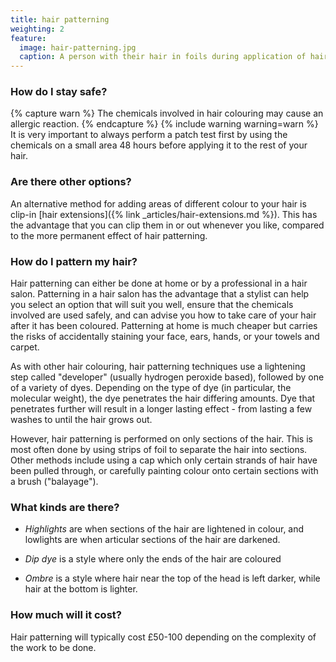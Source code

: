 ```yaml
---
title: hair patterning
weighting: 2
feature:
  image: hair-patterning.jpg
  caption: A person with their hair in foils during application of hair dye for full head highlights
---
```


### How do I stay safe?

{% capture warn %}
The chemicals involved in hair colouring may cause an allergic reaction. 
{% endcapture %}
{% include warning warning=warn %}
It is very important to always perform a patch test first by using the chemicals on a small area 48 hours before applying it to the rest of your hair.

### Are there other options?

An alternative method for adding areas of different colour to your hair is clip-in [hair extensions]({% link _articles/hair-extensions.md %}). This has the advantage that you can clip them in or out whenever you like, compared to the more permanent effect of hair patterning.

### How do I pattern my hair?

Hair patterning can either be done at home or by a professional in a hair salon. Patterning in a hair salon has the advantage that a stylist can help you select an option that will suit you well, ensure that the chemicals involved are used safely, and can advise you how to take care of your hair after it has been coloured. Patterning at home is much cheaper but carries the risks of accidentally staining your face, ears, hands, or your towels and carpet.

As with other hair colouring, hair patterning techniques use a lightening step called "developer" (usually hydrogen peroxide based), followed by one of a variety of dyes. Depending on the type of dye (in particular, the molecular weight), the dye penetrates the hair differing amounts. Dye that penetrates further will result in a longer lasting effect - from lasting a few washes to until the hair grows out.

However, hair patterning is performed on only sections of the hair. This is most often done by using strips of foil to separate the hair into sections. Other methods include using a cap which only certain strands of hair have been pulled through, or carefully painting colour onto certain sections with a brush ("balayage"). 

### What kinds are there?

- *Highlights* are when sections of the hair are lightened in colour, and lowlights are when articular sections of the hair are darkened.

- *Dip dye* is a style where only the ends of the hair are coloured 

- *Ombre* is a style where hair near the top of the head is left darker, while hair at the bottom is lighter.

### How much will it cost?

Hair patterning will typically cost £50-100 depending on the complexity of the work to be done.
